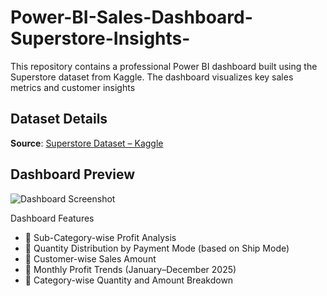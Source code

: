 # Power-BI-Sales-Dashboard-Superstore-Insights-
This repository contains a professional Power BI dashboard built using the Superstore dataset from Kaggle. The dashboard visualizes key sales metrics and customer insights 

##  Dataset Details

**Source**: [Superstore Dataset – Kaggle](https://www.kaggle.com/datasets/vivek468/superstore-dataset-final)


## Dashboard Preview

![Dashboard Screenshot](Screenshot%202025-06-30%20185725.png)

 Dashboard Features

- 🔹 Sub-Category-wise Profit Analysis
- 🔹 Quantity Distribution by Payment Mode (based on Ship Mode)
- 🔹 Customer-wise Sales Amount
- 🔹 Monthly Profit Trends (January–December 2025)
- 🔹 Category-wise Quantity and Amount Breakdown


